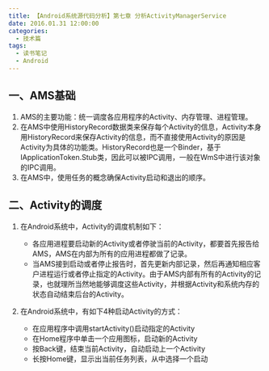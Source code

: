 ```yaml
---
title: 【Android系统源代码分析】第七章 分析ActivityManagerService
date: 2016.01.31 12:00:00
categories:
  - 技术篇
tags:
  - 读书笔记
  - Android
---
```


## 一、AMS基础
1. AMS的主要功能：统一调度各应用程序的Activity、内存管理、进程管理。
2. 在AMS中使用HistoryRecord数据类来保存每个Activity的信息，Activity本身用HistoryRecord来保存Activity的信息，而不直接使用Activity的原因是Activity为具体的功能类。HistoryRecord也是一个Binder，基于IApplicationToken.Stub类，因此可以被IPC调用，一般在WmS中进行该对象的IPC调用。
3. 在AMS中，使用任务的概念确保Activity启动和退出的顺序。

## 二、Activity的调度
1. 在Android系统中，Activity的调度机制如下：

    * 各应用进程要启动新的Activity或者停驶当前的Activity，都要首先报告给AMS，AMS在内部为所有的应用进程都做了记录。
    * 当AMS接到启动或者停止报告时，首先更新内部记录，然后再通知相应客户进程运行或者停止指定的Activity。由于AMS内部有所有的Activity的记录，也就理所当然地能够调度这些Activity，并根据Activity和系统内存的状态自动结束后台的Activity。

2. 在Android系统中，有如下4种启动Activity的方式：

    * 在应用程序中调用startActivity()启动指定的Activity
    * 在Home程序中单击一个应用图标，启动新的Activity
    * 按Back键，结束当前Activity，自动启动上一个Activity
    * 长按Home键，显示出当前任务列表，从中选择一个启动